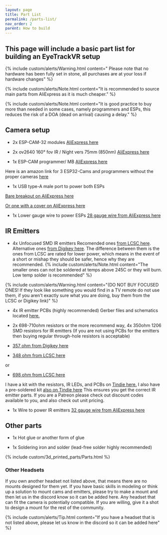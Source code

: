 ```yaml
---
layout: page
title: Part List
permalink: /parts-list/
nav_order: 2
parent: How to build
---
```


## This page will include a basic part list for building an EyeTrackVR setup

{% include custom/alerts/Warning.html content=" Please note that no hardware has been fully set in stone, all purchases are at your loss if hardware changes" %}

{% include custom/alerts/Note.html content="It is recommended to source main parts from AliExpress as it is much cheaper." %}

{% include custom/alerts/Note.html content="It is good practice to buy more than needed in some cases, namely programmers and ESPs, this reduces the risk of a DOA (dead on arrival) causing a delay." %}

## Camera setup

- 2x ESP-CAM-32 modules [AliExpress here](https://a.aliexpress.com/_mKjL9Cq)

- 2x ov2640 160° fov IR / Night vers 75mm (850nm) [AliExpress here](https://a.aliexpress.com/_mrNbZww)

- 1x ESP-CAM programmer/ MB [AliExpress here](https://a.aliexpress.com/_mPaPgPu)

Here is an amazon link for 3 ESP32-Cams and programmers without the proper cameras [here](https://www.amazon.com/ESP32-CAM-ESP32-CAM-MB-Development-Compatible-Raspberry/dp/B097H2KLCH?crid=1A1UYKT1Z3MZ6&keywords=espcam32&qid=1656094793&sprefix=espca,aps,114&sr=8-3&linkCode=sl1&tag=alexanderbead-20&linkId=fa7595a5963c6260fd05d3dca6d8d9f7&language=en_US&ref_=as_li_ss_tl)

- 1x USB type-A male port to power both ESPs

[Bare breakout on AliExpress here](https://www.aliexpress.com/item/2255801092919590.html?spm=a2g0o.productlist.0.0.33fa704cNwXXlG&algo_pvid=6e43e022-3366-4beb-865b-2efb26b09c31&algo_exp_id=6e43e022-3366-4beb-865b-2efb26b09c31-2&pdp_ext_f=%7B%22sku_id%22%3A%2210000015583716962%22%7D&pdp_npi=2%40dis%21USD%210.63%210.57%21%21%21%21%21%40210318cb16603411009925346e6d32%2110000015583716962%21sea&curPageLogUid=1jn4Kch58pW5)

[Or one with a cover on AliExpress here](https://www.aliexpress.com/item/2251832820552545.html?spm=a2g0o.productlist.0.0.24906d82STgtT2&algo_pvid=215ca169-e724-4aef-8cd4-597ceeb899f2&algo_exp_id=215ca169-e724-4aef-8cd4-597ceeb899f2-0&pdp_ext_f=%7B%22sku_id%22%3A%2267040749896%22%7D&pdp_npi=2%40dis%21USD%211.14%211.13%21%21%21%21%21%402101d64d16603413470056035e536c%2167040749896%21sea&curPageLogUid=ziYPxg6un38w)


- 1x Lower gauge wire to power ESPs
[28 gauge wire from AliExpress here](https://a.aliexpress.com/_mK72cy6)



## IR Emitters

- 4x Unfocused SMD IR emitters
Recomended ones [from LCSC here](https://www.lcsc.com/product-detail/Infrared-IR-LEDs_XINGLIGHT-XL-3216HIRC-850_C965891.html).
Alternative ones [from Digikey here](https://www.digikey.com/en/products/detail/inolux/IN-P32ZTIR/10384796). The difference between them is the ones from LCSC are rated for lower power, which means in the event of a short or mishap they should be safer, hence why they are recommended. 
{% include custom/alerts/Note.html content="The smaller ones can not be soldered at temps above 245C or they will burn. Low temp solder is recommended" %}

{% include custom/alerts/Warning.html content="(DO NOT BUY FOCUSED ONES! If they look like something you would find in a TV remote do not use them, if you aren't exactly sure what you are doing, buy them from the LCSC or Digikey link)" %}


- 4x IR emitter PCBs (highly recommended) Gerber files and schematics located [here.](https://github.com/RedHawk989/EyeTrackVR-Hardware/tree/main/IR%20Emmitter)

- 2x 698-710ohm resistors or the more recommend way, 4x 350ohm 1206 SMD resistors for IR emitters (If you are not using PCBs for the emitters then buying regular  through-hole resistors is acceptable)
  
- [357 ohm from Digikey here](https://www.digikey.com/en/products/detail/stackpole-electronics-inc/RMCF1206FT357R/1759919) 
- [348 ohm from LCSC here](https://lcsc.com/product-detail/Chip-Resistor-Surface-Mount_BOURNS-CR1206-FX-3480ELF_C205328.html)

or

- [698 ohm from LCSC here](https://lcsc.com/product-detail/Chip-Resistor-Surface-Mount_FOJAN-FRC1206F6980TS_C2933749.html)

I have a kit with the resistors, IR LEDs, and PCBs on [Tindie here.](https://www.tindie.com/products/eyetrackvr/eyetrackvr-pcbs-components-kit/) 
I also have a pre-soldered kit [also on Tindie here](https://www.tindie.com/products/eyetrackvr/assembled-eyetrackvr-ir-led-kit/)
This ensures you get the correct IR emitter parts.
If you are a Patreon please check out discount codes available to you, and also check out unit pricing. 

- 1x Wire to power IR emitters
[32 gauge wire from AliExpress here](https://a.aliexpress.com/_mK72cy6)



## Other parts

- 1x Hot glue or another form of glue

- 1x Soldering iron and solder (lead-free solder highly recommended)


{% include custom/3d_printed_parts/Parts.html %}

### Other Headsets

If you own another headset not listed above, that means there are no mounts designed for them yet. If you have basic skills in modeling or think up a solution to mount cams and emitters, please try to make a mount and then let us in the discord know so it can be added here. Any headset that can fit the camera is potentially compatible. If you are willing, give it a shot to design a mount for the rest of the community.

{% include custom/alerts/Tip.html content="If you have a headset that is not listed above, please let us know in the discord so it can be added here" %}
